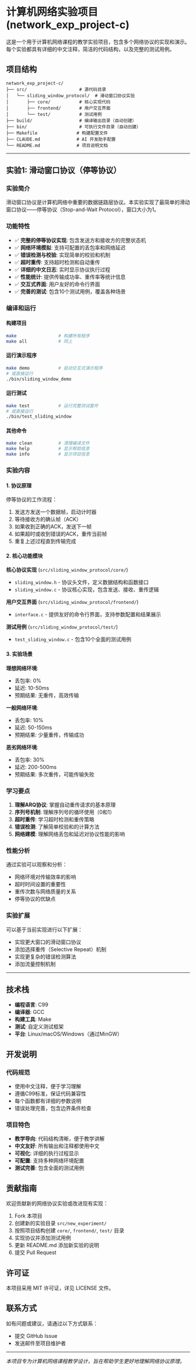 # 计算机网络实验项目 (network_exp_project-c)

这是一个用于计算机网络课程的教学实验项目，包含多个网络协议的实现和演示。每个实验都具有详细的中文注释，简洁的代码结构，以及完整的测试用例。

## 项目结构

```
network_exp_project-c/
├── src/                    # 源代码目录
│   └── sliding_window_protocol/  # 滑动窗口协议实验
│       ├── core/           # 核心实现代码
│       ├── frontend/       # 用户交互界面
│       └── test/           # 测试用例
├── build/                  # 编译输出目录（自动创建）
├── bin/                    # 可执行文件目录（自动创建）
├── Makefile               # 构建配置文件
├── CLAUDE.md              # AI 开发助手配置
└── README.md              # 项目说明文档
```

---

## 实验1: 滑动窗口协议（停等协议）

### 实验简介

滑动窗口协议是计算机网络中重要的数据链路层协议。本实验实现了最简单的滑动窗口协议——停等协议（Stop-and-Wait Protocol），窗口大小为1。

### 功能特性

- ✅ **完整的停等协议实现**: 包含发送方和接收方的完整状态机
- ✅ **网络环境模拟**: 支持可配置的丢包率和网络延迟
- ✅ **错误检测与校验**: 实现简单的校验和机制
- ✅ **超时重传**: 支持超时检测和自动重传
- ✅ **详细的中文日志**: 实时显示协议执行过程
- ✅ **性能统计**: 提供传输成功率、重传率等统计信息
- ✅ **交互式界面**: 用户友好的命令行界面
- ✅ **完善的测试**: 包含10个测试用例，覆盖各种场景

### 编译和运行

#### 构建项目
```bash
make                # 构建所有程序
make all            # 同上
```

#### 运行演示程序
```bash
make demo           # 启动交互式演示程序
# 或直接运行
./bin/sliding_window_demo
```

#### 运行测试
```bash
make test           # 运行完整测试套件
# 或直接运行
./bin/test_sliding_window
```

#### 其他命令
```bash
make clean          # 清理编译文件
make help           # 显示帮助信息
make info           # 显示项目信息
```

### 实验内容

#### 1. 协议原理
停等协议的工作流程：
1. 发送方发送一个数据帧，启动计时器
2. 等待接收方的确认帧（ACK）
3. 如果收到正确的ACK，发送下一帧
4. 如果超时或收到错误的ACK，重传当前帧
5. 重复上述过程直到传输完成

#### 2. 核心功能模块

**核心协议实现** (`src/sliding_window_protocol/core/`)
- `sliding_window.h` - 协议头文件，定义数据结构和函数接口
- `sliding_window.c` - 协议核心实现，包含发送、接收、重传逻辑

**用户交互界面** (`src/sliding_window_protocol/frontend/`)
- `interface.c` - 提供友好的命令行界面，支持参数配置和结果展示

**测试用例** (`src/sliding_window_protocol/test/`)
- `test_sliding_window.c` - 包含10个全面的测试用例

#### 3. 实验场景

**理想网络环境**: 
- 丢包率: 0%
- 延迟: 10-50ms
- 预期结果: 无重传，高效传输

**一般网络环境**: 
- 丢包率: 10%
- 延迟: 50-150ms
- 预期结果: 少量重传，传输成功

**恶劣网络环境**: 
- 丢包率: 30%
- 延迟: 200-500ms
- 预期结果: 多次重传，可能传输失败

### 学习要点

1. **理解ARQ协议**: 掌握自动重传请求的基本原理
2. **序列号机制**: 理解序列号的循环使用（0和1）
3. **超时重传**: 学习超时检测和重传策略
4. **错误检测**: 了解简单校验和的计算方法
5. **网络建模**: 理解网络丢包和延迟对协议性能的影响

### 性能分析

通过实验可以观察和分析：
- 网络环境对传输效率的影响
- 超时时间设置的重要性
- 重传次数与网络质量的关系
- 停等协议的优缺点

### 实验扩展

可以基于当前实现进行以下扩展：
- 实现更大窗口的滑动窗口协议
- 添加选择重传（Selective Repeat）机制
- 实现更复杂的错误检测算法
- 添加流量控制机制

---

## 技术栈

- **编程语言**: C99
- **编译器**: GCC
- **构建工具**: Make
- **测试**: 自定义测试框架
- **平台**: Linux/macOS/Windows（通过MinGW）

## 开发说明

### 代码规范
- 使用中文注释，便于学习理解
- 遵循C99标准，保证代码兼容性
- 每个函数都有详细的参数说明
- 错误处理完善，包含边界条件检查

### 项目特色
- **教学导向**: 代码结构清晰，便于教学讲解
- **中文友好**: 所有输出和注释都使用中文
- **可视化**: 详细的执行过程显示
- **可配置**: 支持多种网络环境配置
- **测试完善**: 包含全面的测试用例

## 贡献指南

欢迎贡献新的网络协议实验或改进现有实现：
1. Fork 本项目
2. 创建新的实验目录 `src/new_experiment/`
3. 按照项目结构创建 `core/`, `frontend/`, `test/` 目录
4. 实现协议并添加测试用例
5. 更新 README.md 添加新实验的说明
6. 提交 Pull Request

## 许可证

本项目采用 MIT 许可证，详见 LICENSE 文件。

## 联系方式

如有问题或建议，请通过以下方式联系：
- 提交 GitHub Issue
- 发送邮件至项目维护者

---

*本项目专为计算机网络课程教学设计，旨在帮助学生更好地理解网络协议原理。*